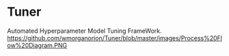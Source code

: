 # Tuner
Automated Hyperparameter Model Tuning FrameWork.
https://github.com/wmorganorion/Tuner/blob/master/images/Process%20Flow%20Diagram.PNG

